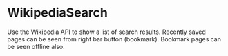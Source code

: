 # WikipediaSearch
Use the Wikipedia API  to show a list of search results.
Recently saved pages can be seen from right bar button (bookmark).
Bookmark pages can be seen offline also.
